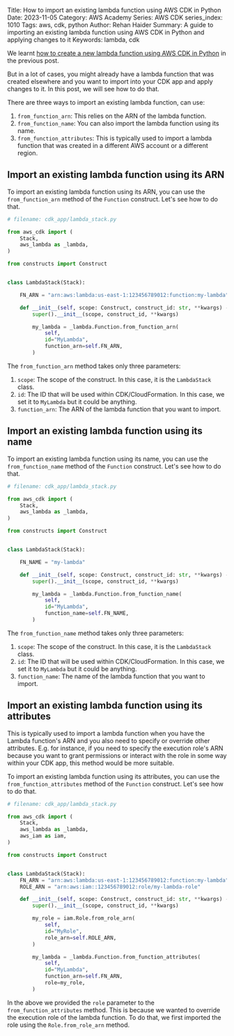 Title: How to import an existing lambda function using AWS CDK in Python
Date: 2023-11-05
Category: AWS Academy
Series: AWS CDK
series_index: 1010
Tags: aws, cdk, python
Author: Rehan Haider
Summary: A guide to importing an existing lambda function using AWS CDK in Python and applying changes to it
Keywords: lambda, cdk


We learnt [how to create a new lambda function using AWS CDK in Python]({filename}50002000-cdk-fn-create-lambda.md) in the previous post. 

But in a lot of cases, you might already have a lambda function that was created elsewhere and you want to import into your CDK app and apply changes to it. In this post, we will see how to do that.

There are three ways to import an existing lambda function, can use:

1. `from_function_arn`: This relies on the ARN of the lambda function.
2. `from_function_name`: You can also import the lambda function using its name.
3. `from_function_attributes`: This is typically used to import a lambda function that was created in a different AWS account or a different region.


## Import an existing lambda function using its ARN

To import an existing lambda function using its ARN, you can use the `from_function_arn` method of the `Function` construct. Let's see how to do that.

```python
# filename: cdk_app/lambda_stack.py

from aws_cdk import (
    Stack,
    aws_lambda as _lambda,
)

from constructs import Construct


class LambdaStack(Stack):

    FN_ARN = "arn:aws:lambda:us-east-1:123456789012:function:my-lambda"

    def __init__(self, scope: Construct, construct_id: str, **kwargs) -> None:
        super().__init__(scope, construct_id, **kwargs)

        my_lambda = _lambda.Function.from_function_arn(
            self,
            id="MyLambda",
            function_arn=self.FN_ARN,
        )
```

The `from_function_arn` method takes only three parameters:

1. `scope`: The scope of the construct. In this case, it is the `LambdaStack` class.
2. `id`: The ID that will be used within CDK/CloudFormation. In this case, we set it to `MyLambda` but it could be anything.
3. `function_arn`: The ARN of the lambda function that you want to import.

## Import an existing lambda function using its name


To import an existing lambda function using its name, you can use the `from_function_name` method of the `Function` construct. Let's see how to do that.

```python
# filename: cdk_app/lambda_stack.py

from aws_cdk import (
    Stack,
    aws_lambda as _lambda,
)

from constructs import Construct


class LambdaStack(Stack):

    FN_NAME = "my-lambda"

    def __init__(self, scope: Construct, construct_id: str, **kwargs) -> None:
        super().__init__(scope, construct_id, **kwargs)

        my_lambda = _lambda.Function.from_function_name(
            self,
            id="MyLambda",
            function_name=self.FN_NAME,
        )
```

The `from_function_name` method takes only three parameters:

1. `scope`: The scope of the construct. In this case, it is the `LambdaStack` class.
2. `id`: The ID that will be used within CDK/CloudFormation. In this case, we set it to `MyLambda` but it could be anything.
3. `function_name`: The name of the lambda function that you want to import.


## Import an existing lambda function using its attributes

This is typically used to import a lambda function when you have the Lambda function's ARN and you also need to specify or override other attributes. E.g. for instance, if you need to specify the execution role's ARN because you want to grant permissions or interact with the role in some way within your CDK app, this method would be more suitable.

To import an existing lambda function using its attributes, you can use the `from_function_attributes` method of the `Function` construct. Let's see how to do that.

```python
# filename: cdk_app/lambda_stack.py

from aws_cdk import (
    Stack,
    aws_lambda as _lambda,
    aws_iam as iam,
)

from constructs import Construct


class LambdaStack(Stack):
    FN_ARN = "arn:aws:lambda:us-east-1:123456789012:function:my-lambda"
    ROLE_ARN = "arn:aws:iam::123456789012:role/my-lambda-role"

    def __init__(self, scope: Construct, construct_id: str, **kwargs) -> None:
        super().__init__(scope, construct_id, **kwargs)

        my_role = iam.Role.from_role_arn(
            self,
            id="MyRole",
            role_arn=self.ROLE_ARN,
        )

        my_lambda = _lambda.Function.from_function_attributes(
            self,
            id="MyLambda",
            function_arn=self.FN_ARN,
            role=my_role,
        )
```

In the above we provided the `role` parameter to the `from_function_attributes` method. This is because we wanted to override the execution role of the lambda function. To do that, we first imported the role using the `Role.from_role_arn` method.